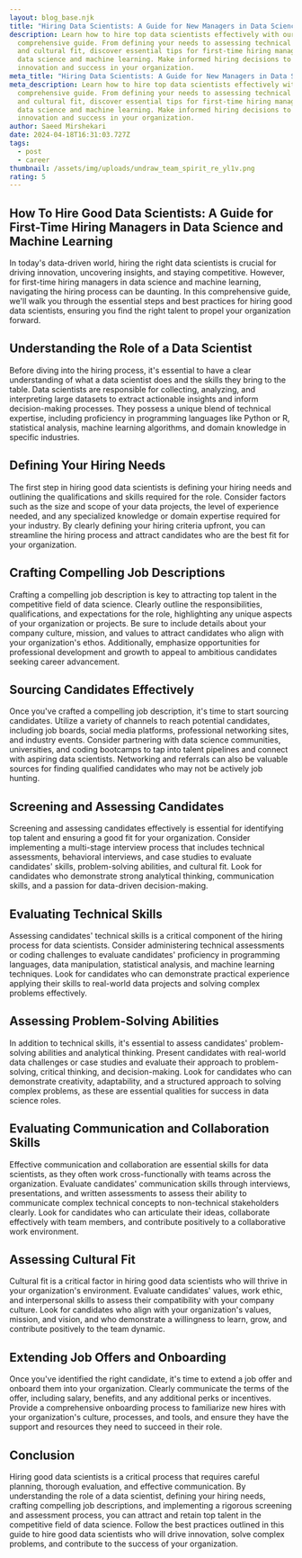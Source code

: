 ```yaml
---
layout: blog_base.njk
title: "Hiring Data Scientists: A Guide for New Managers in Data Science"
description: Learn how to hire top data scientists effectively with our
  comprehensive guide. From defining your needs to assessing technical skills
  and cultural fit, discover essential tips for first-time hiring managers in
  data science and machine learning. Make informed hiring decisions to drive
  innovation and success in your organization.
meta_title: "Hiring Data Scientists: A Guide for New Managers in Data Science"
meta_description: Learn how to hire top data scientists effectively with our
  comprehensive guide. From defining your needs to assessing technical skills
  and cultural fit, discover essential tips for first-time hiring managers in
  data science and machine learning. Make informed hiring decisions to drive
  innovation and success in your organization.
author: Saeed Mirshekari
date: 2024-04-18T16:31:03.727Z
tags:
  - post
  - career
thumbnail: /assets/img/uploads/undraw_team_spirit_re_yl1v.png
rating: 5
---
```

## How To Hire Good Data Scientists: A Guide for First-Time Hiring Managers in Data Science and Machine Learning

In today's data-driven world, hiring the right data scientists is crucial for driving innovation, uncovering insights, and staying competitive. However, for first-time hiring managers in data science and machine learning, navigating the hiring process can be daunting. In this comprehensive guide, we'll walk you through the essential steps and best practices for hiring good data scientists, ensuring you find the right talent to propel your organization forward.

## Understanding the Role of a Data Scientist

Before diving into the hiring process, it's essential to have a clear understanding of what a data scientist does and the skills they bring to the table. Data scientists are responsible for collecting, analyzing, and interpreting large datasets to extract actionable insights and inform decision-making processes. They possess a unique blend of technical expertise, including proficiency in programming languages like Python or R, statistical analysis, machine learning algorithms, and domain knowledge in specific industries.

## Defining Your Hiring Needs

The first step in hiring good data scientists is defining your hiring needs and outlining the qualifications and skills required for the role. Consider factors such as the size and scope of your data projects, the level of experience needed, and any specialized knowledge or domain expertise required for your industry. By clearly defining your hiring criteria upfront, you can streamline the hiring process and attract candidates who are the best fit for your organization.

## Crafting Compelling Job Descriptions

Crafting a compelling job description is key to attracting top talent in the competitive field of data science. Clearly outline the responsibilities, qualifications, and expectations for the role, highlighting any unique aspects of your organization or projects. Be sure to include details about your company culture, mission, and values to attract candidates who align with your organization's ethos. Additionally, emphasize opportunities for professional development and growth to appeal to ambitious candidates seeking career advancement.

## Sourcing Candidates Effectively

Once you've crafted a compelling job description, it's time to start sourcing candidates. Utilize a variety of channels to reach potential candidates, including job boards, social media platforms, professional networking sites, and industry events. Consider partnering with data science communities, universities, and coding bootcamps to tap into talent pipelines and connect with aspiring data scientists. Networking and referrals can also be valuable sources for finding qualified candidates who may not be actively job hunting.

## Screening and Assessing Candidates

Screening and assessing candidates effectively is essential for identifying top talent and ensuring a good fit for your organization. Consider implementing a multi-stage interview process that includes technical assessments, behavioral interviews, and case studies to evaluate candidates' skills, problem-solving abilities, and cultural fit. Look for candidates who demonstrate strong analytical thinking, communication skills, and a passion for data-driven decision-making.

## Evaluating Technical Skills

Assessing candidates' technical skills is a critical component of the hiring process for data scientists. Consider administering technical assessments or coding challenges to evaluate candidates' proficiency in programming languages, data manipulation, statistical analysis, and machine learning techniques. Look for candidates who can demonstrate practical experience applying their skills to real-world data projects and solving complex problems effectively.

## Assessing Problem-Solving Abilities

In addition to technical skills, it's essential to assess candidates' problem-solving abilities and analytical thinking. Present candidates with real-world data challenges or case studies and evaluate their approach to problem-solving, critical thinking, and decision-making. Look for candidates who can demonstrate creativity, adaptability, and a structured approach to solving complex problems, as these are essential qualities for success in data science roles.

## Evaluating Communication and Collaboration Skills

Effective communication and collaboration are essential skills for data scientists, as they often work cross-functionally with teams across the organization. Evaluate candidates' communication skills through interviews, presentations, and written assessments to assess their ability to communicate complex technical concepts to non-technical stakeholders clearly. Look for candidates who can articulate their ideas, collaborate effectively with team members, and contribute positively to a collaborative work environment.

## Assessing Cultural Fit

Cultural fit is a critical factor in hiring good data scientists who will thrive in your organization's environment. Evaluate candidates' values, work ethic, and interpersonal skills to assess their compatibility with your company culture. Look for candidates who align with your organization's values, mission, and vision, and who demonstrate a willingness to learn, grow, and contribute positively to the team dynamic.

## Extending Job Offers and Onboarding

Once you've identified the right candidate, it's time to extend a job offer and onboard them into your organization. Clearly communicate the terms of the offer, including salary, benefits, and any additional perks or incentives. Provide a comprehensive onboarding process to familiarize new hires with your organization's culture, processes, and tools, and ensure they have the support and resources they need to succeed in their role.

## Conclusion

Hiring good data scientists is a critical process that requires careful planning, thorough evaluation, and effective communication. By understanding the role of a data scientist, defining your hiring needs, crafting compelling job descriptions, and implementing a rigorous screening and assessment process, you can attract and retain top talent in the competitive field of data science. Follow the best practices outlined in this guide to hire good data scientists who will drive innovation, solve complex problems, and contribute to the success of your organization.